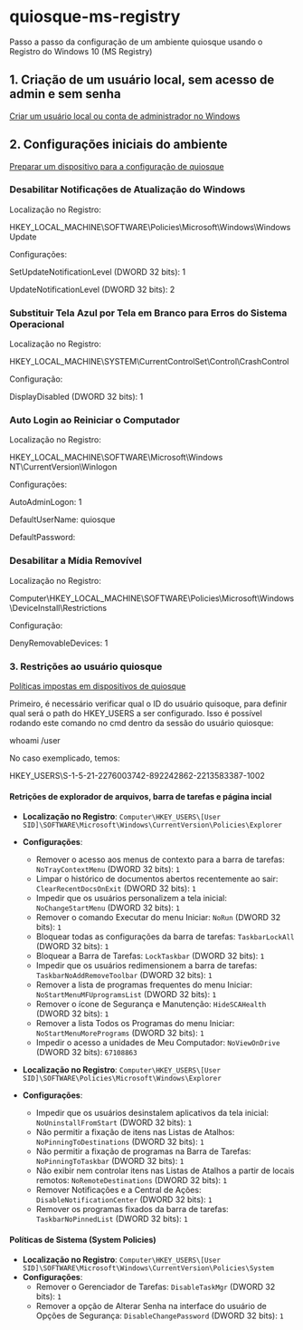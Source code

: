 # quiosque-ms-registry
Passo a passo da configuração de um ambiente quiosque usando o Registro do Windows 10 (MS Registry)

## 1. Criação de um usuário local, sem acesso de admin e sem senha
[Criar um usuário local ou conta de administrador no Windows](https://support.microsoft.com/pt-br/windows/criar-um-usu%C3%A1rio-local-ou-conta-de-administrador-no-windows-20de74e0-ac7f-3502-a866-32915af2a34d#:~:text=11Windows%2010-,Criar%20uma%20conta%20de%20usu%C3%A1rio%20local,outro%20usu%C3%A1rio%2C%20selecione%20Adicionar%20conta.)

## 2. Configurações iniciais do ambiente

[Preparar um dispositivo para a configuração de quiosque](https://learn.microsoft.com/pt-br/windows/configuration/kiosk-prepare)

### Desabilitar Notificações de Atualização do Windows

Localização no Registro:

HKEY_LOCAL_MACHINE\SOFTWARE\Policies\Microsoft\Windows\WindowsUpdate

Configurações:

SetUpdateNotificationLevel (DWORD 32 bits): 1

UpdateNotificationLevel (DWORD 32 bits): 2

### Substituir Tela Azul por Tela em Branco para Erros do Sistema Operacional

Localização no Registro: 

HKEY_LOCAL_MACHINE\SYSTEM\CurrentControlSet\Control\CrashControl

Configuração:

DisplayDisabled (DWORD 32 bits): 1

### Auto Login ao Reiniciar o Computador

Localização no Registro: 

HKEY_LOCAL_MACHINE\SOFTWARE\Microsoft\Windows NT\CurrentVersion\Winlogon

Configurações:

AutoAdminLogon: 1

DefaultUserName: quiosque

DefaultPassword: 

### Desabilitar a Mídia Removível

Localização no Registro: 

Computer\HKEY_LOCAL_MACHINE\SOFTWARE\Policies\Microsoft\Windows\DeviceInstall\Restrictions

Configuração:

DenyRemovableDevices: 1

### 3. Restrições ao usuário quiosque

[Políticas impostas em dispositivos de quiosque](https://learn.microsoft.com/pt-br/windows/configuration/kiosk-policies)

Primeiro, é necessário verificar qual o ID do usuário quisoque, para definir qual será o path do HKEY_USERS a ser configurado. Isso é possível rodando este comando no cmd dentro da sessão do usuário quiosque:

whoami /user

No caso exemplicado, temos:

HKEY_USERS\S-1-5-21-2276003742-892242862-2213583387-1002


#### Retrições de explorador de arquivos, barra de tarefas e página incial
- **Localização no Registro**: `Computer\HKEY_USERS\[User SID]\SOFTWARE\Microsoft\Windows\CurrentVersion\Policies\Explorer`
- **Configurações**:
  - Remover o acesso aos menus de contexto para a barra de tarefas: `NoTrayContextMenu` (DWORD 32 bits): `1`
  - Limpar o histórico de documentos abertos recentemente ao sair: `ClearRecentDocsOnExit` (DWORD 32 bits): `1`
  - Impedir que os usuários personalizem a tela inicial: `NoChangeStartMenu` (DWORD 32 bits): `1`
  - Remover o comando Executar do menu Iniciar: `NoRun` (DWORD 32 bits): `1`
  - Bloquear todas as configurações da barra de tarefas: `TaskbarLockAll` (DWORD 32 bits): `1`
  - Bloquear a Barra de Tarefas: `LockTaskbar` (DWORD 32 bits): `1`
  - Impedir que os usuários redimensionem a barra de tarefas: `TaskbarNoAddRemoveToolbar` (DWORD 32 bits): `1`
  - Remover a lista de programas frequentes do menu Iniciar: `NoStartMenuMFUprogramsList` (DWORD 32 bits): `1`
  - Remover o ícone de Segurança e Manutenção: `HideSCAHealth` (DWORD 32 bits): `1`
  - Remover a lista Todos os Programas do menu Iniciar: `NoStartMenuMorePrograms` (DWORD 32 bits): `1`
  - Impedir o acesso a unidades de Meu Computador: `NoViewOnDrive` (DWORD 32 bits): `67108863`

- **Localização no Registro**: `Computer\HKEY_USERS\[User SID]\SOFTWARE\Policies\Microsoft\Windows\Explorer`
- **Configurações**:
  - Impedir que os usuários desinstalem aplicativos da tela inicial: `NoUninstallFromStart` (DWORD 32 bits): `1`
  - Não permitir a fixação de itens nas Listas de Atalhos: `NoPinningToDestinations` (DWORD 32 bits): `1`
  - Não permitir a fixação de programas na Barra de Tarefas: `NoPinningToTaskbar` (DWORD 32 bits): `1`
  - Não exibir nem controlar itens nas Listas de Atalhos a partir de locais remotos: `NoRemoteDestinations` (DWORD 32 bits): `1`
  - Remover Notificações e a Central de Ações: `DisableNotificationCenter` (DWORD 32 bits): `1`
  - Remover os programas fixados da barra de tarefas: `TaskbarNoPinnedList` (DWORD 32 bits): `1`

#### Políticas de Sistema (System Policies)
- **Localização no Registro**: `Computer\HKEY_USERS\[User SID]\SOFTWARE\Microsoft\Windows\CurrentVersion\Policies\System`
- **Configurações**:
  - Remover o Gerenciador de Tarefas: `DisableTaskMgr` (DWORD 32 bits): `1`
  - Remover a opção de Alterar Senha na interface do usuário de Opções de Segurança: `DisableChangePassword` (DWORD 32 bits): `1`


